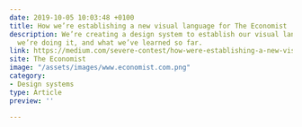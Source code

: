 ```yaml
---
date: 2019-10-05 10:03:48 +0100
title: How we’re establishing a new visual language for The Economist
description: We’re creating a design system to establish our visual language. Here’s how
  we’re doing it, and what we’ve learned so far.
link: https://medium.com/severe-contest/how-were-establishing-a-new-visual-language-for-the-economist-3e164c233390
site: The Economist
image: "/assets/images/www.economist.com.png"
category:
- Design systems
type: Article
preview: ''

---
```


